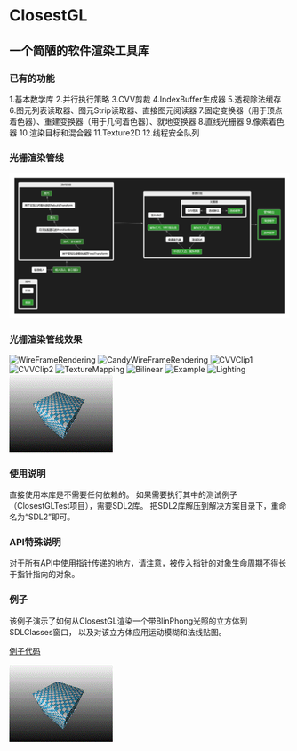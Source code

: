 ﻿# ClosestGL

## 一个简陋的软件渲染工具库

### 已有的功能
1.基本数学库
2.并行执行策略
3.CVV剪裁
4.IndexBuffer生成器
5.透视除法缓存
6.图元列表读取器、图元Strip读取器、直接图元阅读器
7.固定变换器（用于顶点着色器）、重建变换器（用于几何着色器）、就地变换器
8.直线光栅器
9.像素着色器
10.渲染目标和混合器
11.Texture2D
12.线程安全队列

### 光栅渲染管线
![RenderPipeline](RenderPipeline.png)

### 光栅渲染管线效果
![WireFrameRendering](WireFrameRendering.gif)
![CandyWireFrameRendering](CandyWireFrameRendering.gif)
![CVVClip1](CVVClip.gif)
![CVVClip2](CVVClip2.gif)
![TextureMapping](TextureMapping.gif)
![Bilinear](Bilinear.png)
![Example](Example.gif)
![Lighting](Lighting.gif)
![MotionBlurAndNormalMap](MotionBlurAndNormalMap.gif)

### 使用说明
直接使用本库是不需要任何依赖的。
如果需要执行其中的测试例子（ClosestGLTest项目），需要SDL2库。
把SDL2库解压到解决方案目录下，重命名为“SDL2”即可。

### API特殊说明
对于所有API中使用指针传递的地方，请注意，被传入指针的对象生命周期不得长于指针指向的对象。

### 例子
该例子演示了如何从ClosestGL渲染一个带BlinPhong光照的立方体到SDLClasses窗口，
以及对该立方体应用运动模糊和法线贴图。

[例子代码](ExampleCube/main.cpp)

![MotionBlurAndNormalMap](MotionBlurAndNormalMap.gif)
